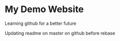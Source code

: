 # My Demo Website

Learning github for a better future

Updating readme on master on github before rebase
